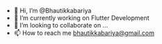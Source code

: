 - 👋 Hi, I’m @Bhautikkabariya
- 🌱 I’m currently working on Flutter Development
- 💞️ I’m looking to collaborate on ...
- 📫 How to reach me  bhautikkabariya@gmail.com

<!---
BHautikkabariya/BHautikkabariya is a ✨ special ✨ repository because its `README.md` (this file) appears on your GitHub profile.
You can click the Preview link to take a look at your changes.
--->
